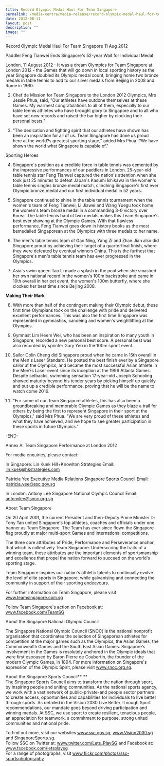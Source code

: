```yaml
---
title: Record Olympic Medal Haul For Team Singapore
permalink: /media-centre/media-release/record-olympic-medal-haul-for-team-singapore/
date: 2012-08-11
layout: post
description: ""
image: ""
---
```

Record Olympic Medal Haul For Team Singapore
11 Aug 2012


Paddler Feng Tianwei Ends Singapore's 52-year Wait for Individual Medal

	
London, 11 August 2012 - It was a dream Olympics for Team Singapore at London 2012 - the Games that will go down in local sporting history as the year Singapore doubled its Olympic medal count, bringing home two bronze medals in table tennis to add to our silver medals from Beijing in 2008 and Rome in 1960.

2. Chef de Mission for Team Singapore to the London 2012 Olympics, Mrs Jessie Phua, said, "Our athletes have outdone themselves at these Games. My warmest congratulations to all of them, especially to our table tennis athletes who have brought glory to Singapore and to all who have set new records and raised the bar higher by clocking their personal bests."

3. "The dedication and fighting spirit that our athletes have shown has been an inspiration for all of us. Team Singapore has done us proud here at the world?s greatest sporting stage," added Mrs Phua. ?We have shown the world what Singapore is capable of."

Sporting Heroes

4. Singapore's position as a credible force in table tennis was cemented by the impressive performances of our paddlers in London. 25-year-old table tennis star Feng Tianwei captured the nation's attention when she took just 25 minutes to defeat Japan's Kasumi Ishikawa in the women's table tennis singles bronze medal match, clinching Singapore's first ever Olympic bronze medal and our first individual medal in 52 years.

5. Singapore continued to shine in the table tennis tournament when the women's team of Feng Tianwei, Li Jiawei and Wang Yuegu took home the women's team bronze medal in a commanding 3-0 victory over Korea. The table tennis haul of two medals makes this Team Singapore's best ever showing at the Olympic Games. With that flawless performance, Feng Tianwei goes down in history books as the most bemedalled Singaporean at the Olympics with three medals to her name.

6. The men's table tennis team of Gao Ning, Yang Zi and Zhan Jian also did Singapore proud by achieving their target of a quarterfinal finish, where they were defeated by eventual winners China. This is the furthest that Singapore's men's table tennis team has ever progressed in the Olympics.

7. Asia's swim queen Tao Li made a splash in the pool when she smashed her own national record in the women's 100m backstroke and came in 10th overall in her pet event, the women's 100m butterfly, where she clocked her best time since Beijing 2008.

**Making Their Mark**

8. With more than half of the contingent making their Olympic debut, these first time Olympians took on the challenge with pride and delivered excellent performances. This was also the first time Singapore was represented in gymnastics, canoeing and women's weightlifting at the Olympics.

9. Gymnast Lim Heem Wei, who has been an inspiration to many youth in Singapore, recorded a new personal best score. A personal best was also recorded by sprinter Gary Yeo in the 100m sprint event.

10. Sailor Colin Cheng did Singapore proud when he came in 15th overall in the Men's Laser Standard. He posted the best finish ever by a Singapore sailor at the Olympics, and became the most successful Asian athlete in the Men?s Laser event since its inception at the 1996 Atlanta Games. Despite setbacks, swimming sensation 17-year-old Joseph Schooling showed maturity beyond his tender years by picking himself up quickly and put up a credible performance, proving that he will be the name to watch come 2016.

11. "For some of our Team Singapore athletes, this has also been a groundbreaking and memorable Olympic Games as they blaze a trail for others by being the first to represent Singapore in their sport at the Olympics," said Mrs Phua. "We are very proud of these athletes and what they have achieved, and we hope to see greater participation in these sports in future Olympics."

-END-

Annex A: Team Singapore Performance at London 2012



For media enquiries, please contact:

In Singapore:
Lin Kuek
Hill+Knowlton Strategies
Email: lin.kuek@hkstrategies.com

Patricia Yee
Executive
Media Relations
Singapore Sports Council
Email: patricia_yee@ssc.gov.sg

In London:
Antony Lee
Singapore National Olympic Council
Email: antonylee@snoc.org.sg

About Team Singapore

On 20 April 2001, the current President and then-Deputy Prime Minister Dr Tony Tan united Singapore's top athletes, coaches and officials under one banner as Team Singapore. The Team has ever since flown the Singapore flag proudly at major multi-sport Games and international competitions.

The three core attributes of Pride, Performance and Perseverance anchor that which is collectively Team Singapore. Underscoring the traits of a winning team, these attributes are the important elements of sportsmanship and excellence that propel the nation forward to succeed on the world's sporting stage.

Team Singapore inspires our nation's athletic talents to continually evolve the level of elite sports in Singapore, while galvanising and connecting the community in support of their sporting endeavours.

For further information on Team Singapore, please visit www.teamsingapore.com.sg

Follow Team Singapore's action on Facebook at: www.facebook.com/TeamSG

About the Singapore National Olympic Council

The Singapore National Olympic Council (SNOC) is the national nonprofit organisation that coordinates the selection of Singaporean athletes for competition at the major games such as the Olympics, the Asian Games, the Commonwealth Games and the South East Asian Games. Singapore's involvement in the Games is resolutely anchored in the Olympic ideals that were first espoused by Baron Pierre de Coubertin, the founder of the modern Olympic Games, in 1894. For more information on Singapore's expression of the Olympic Spirit, please visit www.snoc.org.sg.

About the Singapore Sports Council**
**<br>
The Singapore Sports Council aims to transform the nation through sport, by inspiring people and uniting communities. As the national sports agency, we work with a vast network of public-private-and people sector partners to create access, opportunities and capabilities for individuals to live better through sports. As detailed in the Vision 2030 Live Better Through Sport recommendations, our mandate goes beyond driving participation and winning medals. At SSC, we use sport to create resilient, tenacious people, an appreciation for teamwork, a commitment to purpose, strong united communities and national pride.

To find out more, visit our websites www.ssc.gov.sg, www.Vision2030.sg and SingaporeSports.sg.
<br>
Follow SSC on Twitter at: www.twitter.com/Lets_PlaySG and Facebook at: www.facebook.com/letsplaysg
<br>
For a range of photographs, visit www.flickr.com/photos/ssc-sportsphotography